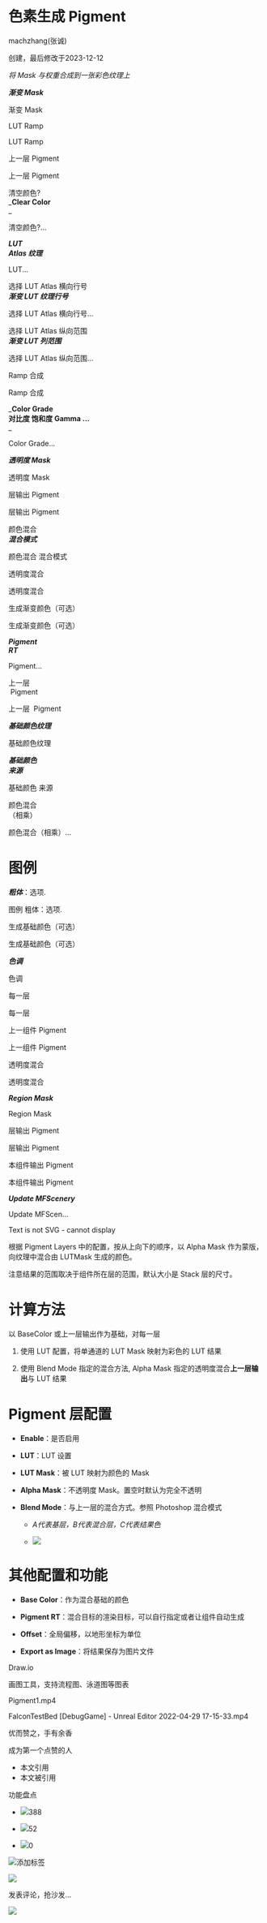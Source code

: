 
# 色素生成 Pigment

machzhang(张诚)

创建，最后修改于2023-12-12

_将 Mask 与权重合成到一张彩色纹理上_  
  
  

_**渐变 Mask**_

渐变 Mask

LUT Ramp

LUT Ramp

上一层 Pigment

上一层 Pigment

清空颜色?  
_**Clear Color**  
_

清空颜色?...

_**LUT  
Atlas 纹理**_

LUT...

选择 LUT Atlas 横向行号  
_**渐变 LUT 纹理行号**_

选择 LUT Atlas 横向行号...

选择 LUT Atlas 纵向范围  
_**渐变 LUT 列范围**_

选择 LUT Atlas 纵向范围...

Ramp 合成

Ramp 合成

_**Color Grade  
对比度 饱和度 Gamma ...**  
_

Color Grade...

_**透明度 Mask**_

透明度 Mask

层输出 Pigment

层输出 Pigment

颜色混合  
_**混合模式**_

颜色混合 混合模式

透明度混合

透明度混合

生成渐变颜色（可选）

生成渐变颜色（可选）

**_Pigment  
RT_**

Pigment...

上一层  
 Pigment

上一层  Pigment

_**基础颜色纹理**_

基础颜色纹理

**_基础颜色  
来源_**

基础颜色 来源

颜色混合  
（相乘）  

颜色混合（相乘）...

# 图例

**_粗体_**：选项.

图例 粗体：选项.

生成基础颜色（可选）

生成基础颜色（可选）

_**色调**_

色调

每一层

每一层

上一组件 Pigment

上一组件 Pigment

透明度混合

透明度混合

_**Region Mask**_

Region Mask

层输出 Pigment

层输出 Pigment

本组件输出 Pigment

本组件输出 Pigment

**_Update MFScenery_**

Update MFScen...

Text is not SVG - cannot display

根据 Pigment Layers 中的配置，按从上向下的顺序，以 Alpha Mask 作为蒙版，向纹理中混合由 LUTMask 生成的颜色。

注意结果的范围取决于组件所在层的范围，默认大小是 Stack 层的尺寸。

# 计算方法

以 BaseColor 或上一层输出作为基础，对每一层

1.  使用 LUT 配置，将单通道的 LUT Mask 映射为彩色的 LUT 结果 
    
2.  使用 Blend Mode 指定的混合方法, Alpha Mask 指定的透明度混合**上一层输出**与 LUT 结果 
    

# Pigment 层配置

*   **Enable**：是否启用 
    
*   **LUT**：LUT 设置
    
*   **LUT Mask**：被 LUT 映射为颜色的 Mask
    
*   **Alpha Mask**：不透明度 Mask。置空时默认为完全不透明
    
*   **Blend Mode**：与上一层的混合方式。参照 Photoshop 混合模式
    
    *   _A代表基层，B代表混合层，C代表结果色_
        
    *   ![](1704813509-29e130efc01a11757a9a1504040d2fc8.png)
        

# 其他配置和功能

*   **Base Color**：作为混合基础的颜色
    
*   **Pigment RT**：混合目标的渲染目标，可以自行指定或者让组件自动生成
    
*   **Offset**：全局偏移，以地形坐标为单位
    
*   **Export as Image**：将结果保存为图片文件
    

Draw.io

画图工具，支持流程图、泳道图等图表

Pigment1.mp4

FalconTestBed \[DebugGame\] - Unreal Editor 2022-04-29 17-15-33.mp4

优而赞之，手有余香

成为第一个点赞的人

*   本文引用
*   本文被引用

功能盘点

*   ![](1704813509-48f34ae457aeafc603ab0a403f103594.svg)388
    
*   ![](1704813509-0b95f0082c86623bb3ccf41eddc04c8b.png)52
    
*   ![](1704813509-fd7976f7b401fb858c859dda738b7af1.png)0
    

![](1704813509-58e5fa504b5449b7a89a07130def4d77.png)添加标签

![](1704813509-325ac912a48e528af8ab64d72cca36b5.svg)

发表评论，抢沙发...

![](1704813509-d56c24c81b5e5f02b023f9382e1ca21d.svg)
